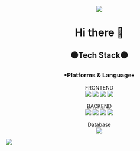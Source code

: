 <div align="center">
<img src="https://capsule-render.vercel.app/api?type=waving&color=auto&height=200&section=header&text=byeonghee_Github!&fontSize=90" />

# Hi there 👋
## ⚫Tech Stack⚫
### ▪Platforms & Language▪

FRONTEND  
<img src="https://img.shields.io/badge/HTML5-E34F26?style=flat&logo=HTML5&logoColor=white" />
<img src="https://img.shields.io/badge/CSS3-1572B6?style=flat&logo=CSS3&logoColor=white" />
<img src="https://img.shields.io/badge/JAVASCRIPT-F7DF1E?style=flat&logo=JAVASCRIPT&logoColor=white" />
<img src="https://img.shields.io/badge/REACT-61DAFBstyle=flat&logo=REACT&logoColor=white" />

BACKEND  
<img src="https://img.shields.io/badge/Java-007396?style=flat&logo=Java&logoColor=white" />
<img src="https://img.shields.io/badge/Spring-6DB33F?style=flat&logo=Spring&logoColor=white" />
<img src="https://img.shields.io/badge/Python-3776AB?style=flat&logo=Python&logoColor=white" />
<img src="https://img.shields.io/badge/R-#5AADB?style=flat&logo=R&logoColor=white" />

Database  
<img src="https://img.shields.io/badge/MYSQL-4479A1?style=flat&logo=MYSQL&logoColor=white" />
</div>

![](./profile-3d-contrib/profile-gitblock.svg)


